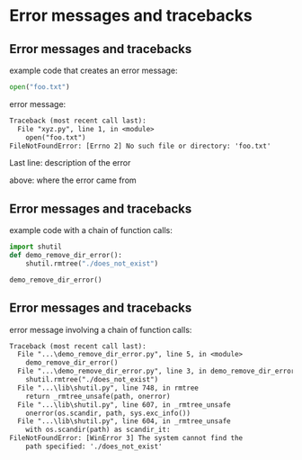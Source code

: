 # Error messages and tracebacks

## Error messages and tracebacks

example code that creates an error message:

```py
open("foo.txt")
```

error message:

```txt
Traceback (most recent call last):
  File "xyz.py", line 1, in <module>
    open("foo.txt")
FileNotFoundError: [Errno 2] No such file or directory: 'foo.txt'
```

Last line: description of the error

above: where the error came from

## Error messages and tracebacks

example code with a chain of function calls:

```py
import shutil
def demo_remove_dir_error():
    shutil.rmtree("./does_not_exist")

demo_remove_dir_error()
```

## Error messages and tracebacks

error message involving a chain of function calls:

```txt
Traceback (most recent call last):
  File "...\demo_remove_dir_error.py", line 5, in <module>
    demo_remove_dir_error()
  File "...\demo_remove_dir_error.py", line 3, in demo_remove_dir_error
    shutil.rmtree("./does_not_exist")
  File "...\lib\shutil.py", line 748, in rmtree
    return _rmtree_unsafe(path, onerror)
  File "...\lib\shutil.py", line 607, in _rmtree_unsafe
    onerror(os.scandir, path, sys.exc_info())
  File "...\lib\shutil.py", line 604, in _rmtree_unsafe
    with os.scandir(path) as scandir_it:
FileNotFoundError: [WinError 3] The system cannot find the
    path specified: './does_not_exist'
```
